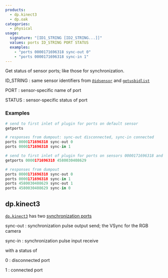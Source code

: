 ```yaml
---
products:
  - dp.kinect3
  - dp.oak
categories:
  - physical
usage:
  signature: "[ID1_STRING [ID2_STRING...]]"
  values: ports ID_STRING PORT STATUS
  examples:
    - "ports 0000171696318 sync-out 0"
    - "ports 0000171696318 sync-in 1"
---
```


Get status of sensor ports; like those for synchronization.

ID_STRING
: same sensor identifiers from [`@idsensor`](../attributes/idsensor.md)
  and [`getusbidlist`](getusbidlist.md)

PORT
: sensor-specific name of port

STATUS
: sensor-specific status of port

### Examples

```python
# send to first inlet of plugin for ports on default sensor
getports

# responses from dumpout: sync-out disconnected, sync-in connected
ports 0000171696318 sync-out 0
ports 0000171696318 sync-in 1

# send to first inlet of plugin for ports on sensors 0000171696318 and 4580030408629
getports 0000171696318 4580030408629

# responses from dumpout
ports 0000171696318 sync-out 0
ports 0000171696318 sync-in 1
ports 4580030408629 sync-out 1
ports 4580030408629 sync-in 0
```

## dp.kinect3

[`dp.kinect3`](../../dp.kinect3/) has two
[synchronization ports](https://learn.microsoft.com/en-US/azure/Kinect-dk/multi-camera-sync)

sync-out
: synchronization pulse output send; the VSync for the RGB camera

sync-in
: synchronization pulse input receive

with a status of

0
: disconnected port

1
: connected port
